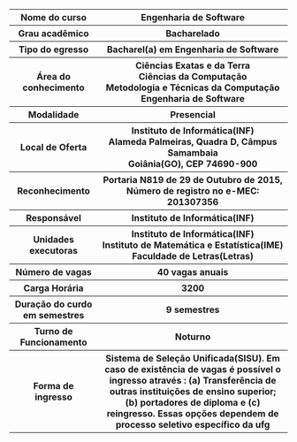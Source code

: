 <table>
  <tr>
    <th>Nome do curso</th>
    <th>Engenharia de Software</th>
  </tr>
  <tr>
    <th>Grau acadêmico</th>
    <th>Bacharelado</th>
  </tr>
  <tr>
    <th>Tipo do egresso</th>
    <th>Bacharel(a) em Engenharia de Software</th>
  </tr>
  <tr>
    <th>Área do conhecimento</th>
    <th>
        Ciências Exatas e da Terra</br>
        Ciências da Computação  </br>
        Metodologia e Técnicas da Computação  </br>
        Engenharia de Software  
    </th>
 </tr>
  <tr>
    <th>Modalidade</th>
    <th>Presencial</th>
  </tr>
 <tr>
    <th>Local de Oferta</th>
    <th>
      Instituto de Informática(INF) </br>
      Alameda Palmeiras, Quadra D, Câmpus Samambaia <br>
      Goiânia(GO), CEP 74690-900
    </th>
  </tr>
  <tr>
    <th>Reconhecimento</th>
    <th>
      Portaria N819 de 29 de Outubro de 2015, </br>
      Número de registro no e-MEC: 201307356
    </th>
  </tr>
  <tr>
    <th>Responsável</th>
    <th>Instituto de Informática(INF)</th>
  </tr>
 <tr>
    <th>Unidades executoras</th>
    <th>
      Instituto de Informática(INF) </br>
      Instituto de Matemática e Estatística(IME) </br>
      Faculdade de Letras(Letras)
    </th>
  </tr>
  <tr>
    <th>Número de vagas</th>
    <th>40 vagas anuais</th>
  </tr>
  <tr>
    <th>Carga Horária</th>
    <th>3200</th>
  </tr>
   <tr>
    <th>Duração do curdo em semestres</th>
    <th>9 semestres</th>
  </tr>
   <tr>
    <th>Turno de Funcionamento</th>
    <th>Noturno</th>
  </tr>
   <tr>
    <th>Forma de ingresso</th>
    <th>Sistema de Seleção Unificada(SISU). Em caso de existência de vagas é possível o ingresso através : (a) Transferência de outras instituições de ensino superior; (b) portadores de diploma e (c) reingresso. Essas opções dependem de processo seletivo específico da ufg</th>
  </tr>
</table>
